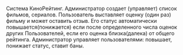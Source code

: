 Система КиноРейтинг. Администратор создает (управляет) список фильмов, сериалов. 
Пользователь выставляет оценку (один раз) фильму и может оставить отзыв. 
Его статус автоматически повышается(понижается) если после определенного числа оценок других Пользователей, 
если его оценка близка(далека) от общего рейтинга. Администратор управляет пользователями: повышает, понижает статус, ставит баны.
